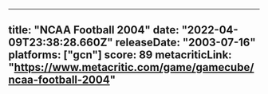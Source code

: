 
---
title: "NCAA Football 2004"
date: "2022-04-09T23:38:28.660Z"
releaseDate: "2003-07-16"
platforms: ["gcn"]
score: 89
metacriticLink: "https://www.metacritic.com/game/gamecube/ncaa-football-2004"
---
